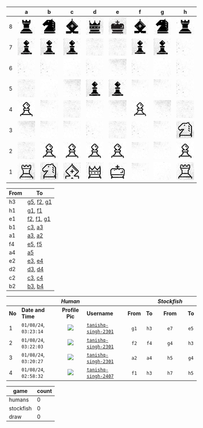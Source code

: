 |   | a | b | c | d | e | f | g | h |
|---|---|---|---|---|---|---|---|---|
| 8 | ![piece](./pieces/style-2/rook-b.jpg) | ![piece](./pieces/style-2/knight-b.jpg) | ![piece](./pieces/style-2/bishop-b.jpg) | ![piece](./pieces/style-2/queen-b.jpg) | ![piece](./pieces/style-2/king-b.jpg) | ![piece](./pieces/style-2/bishop-b.jpg) | ![piece](./pieces/style-2/knight-b.jpg) | ![piece](./pieces/style-2/rook-b.jpg) |
| 7 | ![piece](./pieces/style-2/pawn-b.jpg) | ![piece](./pieces/style-2/pawn-b.jpg) | ![piece](./pieces/style-2/pawn-b.jpg) | ![piece](./pieces/style-2/bg-4.jpg) | ![piece](./pieces/style-2/bg-4.jpg) | ![piece](./pieces/style-2/pawn-b.jpg) | ![piece](./pieces/style-2/pawn-b.jpg) | ![piece](./pieces/style-2/bg-2.jpg) |
| 6 | ![piece](./pieces/style-2/bg-2.jpg) | ![piece](./pieces/style-2/bg-2.jpg) | ![piece](./pieces/style-2/bg-1.jpg) | ![piece](./pieces/style-2/bg-2.jpg) | ![piece](./pieces/style-2/bg-5.jpg) | ![piece](./pieces/style-2/bg-2.jpg) | ![piece](./pieces/style-2/bg-1.jpg) | ![piece](./pieces/style-2/bg-2.jpg) |
| 5 | ![piece](./pieces/style-2/bg-4.jpg) | ![piece](./pieces/style-2/bg-1.jpg) | ![piece](./pieces/style-2/bg-5.jpg) | ![piece](./pieces/style-2/pawn-b.jpg) | ![piece](./pieces/style-2/pawn-b.jpg) | ![piece](./pieces/style-2/bg-3.jpg) | ![piece](./pieces/style-2/bg-3.jpg) | ![piece](./pieces/style-2/bg-2.jpg) |
| 4 | ![piece](./pieces/style-2/pawn-w.jpg) | ![piece](./pieces/style-2/bg-3.jpg) | ![piece](./pieces/style-2/bg-4.jpg) | ![piece](./pieces/style-2/bg-3.jpg) | ![piece](./pieces/style-2/bg-5.jpg) | ![piece](./pieces/style-2/pawn-w.jpg) | ![piece](./pieces/style-2/bg-5.jpg) | ![piece](./pieces/style-2/bg-4.jpg) |
| 3 | ![piece](./pieces/style-2/bg-5.jpg) | ![piece](./pieces/style-2/bg-3.jpg) | ![piece](./pieces/style-2/bg-3.jpg) | ![piece](./pieces/style-2/bg-2.jpg) | ![piece](./pieces/style-2/bg-4.jpg) | ![piece](./pieces/style-2/bg-2.jpg) | ![piece](./pieces/style-2/bg-3.jpg) | ![piece](./pieces/style-2/knight-w.jpg) |
| 2 | ![piece](./pieces/style-2/bg-4.jpg) | ![piece](./pieces/style-2/pawn-w.jpg) | ![piece](./pieces/style-2/pawn-w.jpg) | ![piece](./pieces/style-2/pawn-w.jpg) | ![piece](./pieces/style-2/pawn-w.jpg) | ![piece](./pieces/style-2/bg-3.jpg) | ![piece](./pieces/style-2/bg-3.jpg) | ![piece](./pieces/style-2/pawn-w.jpg) |
| 1 | ![piece](./pieces/style-2/rook-w.jpg) | ![piece](./pieces/style-2/knight-w.jpg) | ![piece](./pieces/style-2/bishop-w.jpg) | ![piece](./pieces/style-2/queen-w.jpg) | ![piece](./pieces/style-2/king-w.jpg) | ![piece](./pieces/style-2/bg-3.jpg) | ![piece](./pieces/style-2/bg-1.jpg) | ![piece](./pieces/style-2/rook-w.jpg) |


| From |  To  |
|------|------|
|  h3  | [g5](https://github.com/tanishq-singh-2407/readme-chess/issues/new?title=chess_move_h3g5&labels=make+move&body=Just+push+%27Submit+new+issue%27.+You+don%27t+need+to+do+anything+else.), [f2](https://github.com/tanishq-singh-2407/readme-chess/issues/new?title=chess_move_h3f2&labels=make+move&body=Just+push+%27Submit+new+issue%27.+You+don%27t+need+to+do+anything+else.), [g1](https://github.com/tanishq-singh-2407/readme-chess/issues/new?title=chess_move_h3g1&labels=make+move&body=Just+push+%27Submit+new+issue%27.+You+don%27t+need+to+do+anything+else.) |
|  h1  | [g1](https://github.com/tanishq-singh-2407/readme-chess/issues/new?title=chess_move_h1g1&labels=make+move&body=Just+push+%27Submit+new+issue%27.+You+don%27t+need+to+do+anything+else.), [f1](https://github.com/tanishq-singh-2407/readme-chess/issues/new?title=chess_move_h1f1&labels=make+move&body=Just+push+%27Submit+new+issue%27.+You+don%27t+need+to+do+anything+else.) |
|  e1  | [f2](https://github.com/tanishq-singh-2407/readme-chess/issues/new?title=chess_move_e1f2&labels=make+move&body=Just+push+%27Submit+new+issue%27.+You+don%27t+need+to+do+anything+else.), [f1](https://github.com/tanishq-singh-2407/readme-chess/issues/new?title=chess_move_e1f1&labels=make+move&body=Just+push+%27Submit+new+issue%27.+You+don%27t+need+to+do+anything+else.), [g1](https://github.com/tanishq-singh-2407/readme-chess/issues/new?title=chess_move_e1g1&labels=make+move&body=Just+push+%27Submit+new+issue%27.+You+don%27t+need+to+do+anything+else.) |
|  b1  | [c3](https://github.com/tanishq-singh-2407/readme-chess/issues/new?title=chess_move_b1c3&labels=make+move&body=Just+push+%27Submit+new+issue%27.+You+don%27t+need+to+do+anything+else.), [a3](https://github.com/tanishq-singh-2407/readme-chess/issues/new?title=chess_move_b1a3&labels=make+move&body=Just+push+%27Submit+new+issue%27.+You+don%27t+need+to+do+anything+else.) |
|  a1  | [a3](https://github.com/tanishq-singh-2407/readme-chess/issues/new?title=chess_move_a1a3&labels=make+move&body=Just+push+%27Submit+new+issue%27.+You+don%27t+need+to+do+anything+else.), [a2](https://github.com/tanishq-singh-2407/readme-chess/issues/new?title=chess_move_a1a2&labels=make+move&body=Just+push+%27Submit+new+issue%27.+You+don%27t+need+to+do+anything+else.) |
|  f4  | [e5](https://github.com/tanishq-singh-2407/readme-chess/issues/new?title=chess_move_f4e5&labels=make+move&body=Just+push+%27Submit+new+issue%27.+You+don%27t+need+to+do+anything+else.), [f5](https://github.com/tanishq-singh-2407/readme-chess/issues/new?title=chess_move_f4f5&labels=make+move&body=Just+push+%27Submit+new+issue%27.+You+don%27t+need+to+do+anything+else.) |
|  a4  | [a5](https://github.com/tanishq-singh-2407/readme-chess/issues/new?title=chess_move_a4a5&labels=make+move&body=Just+push+%27Submit+new+issue%27.+You+don%27t+need+to+do+anything+else.) |
|  e2  | [e3](https://github.com/tanishq-singh-2407/readme-chess/issues/new?title=chess_move_e2e3&labels=make+move&body=Just+push+%27Submit+new+issue%27.+You+don%27t+need+to+do+anything+else.), [e4](https://github.com/tanishq-singh-2407/readme-chess/issues/new?title=chess_move_e2e4&labels=make+move&body=Just+push+%27Submit+new+issue%27.+You+don%27t+need+to+do+anything+else.) |
|  d2  | [d3](https://github.com/tanishq-singh-2407/readme-chess/issues/new?title=chess_move_d2d3&labels=make+move&body=Just+push+%27Submit+new+issue%27.+You+don%27t+need+to+do+anything+else.), [d4](https://github.com/tanishq-singh-2407/readme-chess/issues/new?title=chess_move_d2d4&labels=make+move&body=Just+push+%27Submit+new+issue%27.+You+don%27t+need+to+do+anything+else.) |
|  c2  | [c3](https://github.com/tanishq-singh-2407/readme-chess/issues/new?title=chess_move_c2c3&labels=make+move&body=Just+push+%27Submit+new+issue%27.+You+don%27t+need+to+do+anything+else.), [c4](https://github.com/tanishq-singh-2407/readme-chess/issues/new?title=chess_move_c2c4&labels=make+move&body=Just+push+%27Submit+new+issue%27.+You+don%27t+need+to+do+anything+else.) |
|  b2  | [b3](https://github.com/tanishq-singh-2407/readme-chess/issues/new?title=chess_move_b2b3&labels=make+move&body=Just+push+%27Submit+new+issue%27.+You+don%27t+need+to+do+anything+else.), [b4](https://github.com/tanishq-singh-2407/readme-chess/issues/new?title=chess_move_b2b4&labels=make+move&body=Just+push+%27Submit+new+issue%27.+You+don%27t+need+to+do+anything+else.) |


|||_Human_||||_Stockfish_||
|-|-|:-:|-|:-:|:-:|:-:|:-:|
|**No**|**Date and Time**|**Profile Pic**|**Username**|**From**|**To**|**From**|**To**|
|1|`01/08/24`, `03:23:14`|<img src="https://github.com/tanishq-singh-2301.png" height="50px" /> | [`tanishq-singh-2301`](https://github.com/tanishq-singh-2301)|`g1`|`h3`|`e7`|`e5`|
|2|`01/08/24`, `03:22:03`|<img src="https://github.com/tanishq-singh-2301.png" height="50px" /> | [`tanishq-singh-2301`](https://github.com/tanishq-singh-2301)|`f2`|`f4`|`g4`|`h3`|
|3|`01/08/24`, `03:20:27`|<img src="https://github.com/tanishq-singh-2301.png" height="50px" /> | [`tanishq-singh-2301`](https://github.com/tanishq-singh-2301)|`a2`|`a4`|`h5`|`g4`|
|4|`01/08/24`, `02:58:32`|<img src="https://github.com/tanishq-singh-2407.png" height="50px" /> | [`tanishq-singh-2407`](https://github.com/tanishq-singh-2407)|`f1`|`h3`|`h7`|`h5`|


| game | count |
|------|-------|
| humans | 0 |
| stockfish | 0 |
| draw | 0 |


